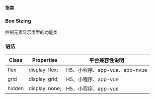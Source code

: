 #### <span class="text-lg text-gray-500 font-normal">指南</span>

<div class="w-screen"></div>

### Box Sizing
<a-typography-text>
    控制元素显示类型的功能类
</a-typography-text>

<CssPrefix />

### 语法
| Class | Properties | 平台兼容性说明
| --- | --- | ---
| <a-link status="success">flex</a-link> | <a-link>display: flex;</a-link> | H5、小程序、app-vue、app-nvue
| <a-link status="success">grid</a-link> | <a-link>display: grid;</a-link> | H5、小程序、app-vue
| <a-link status="success">hidden</a-link> | <a-link>display: none;</a-link> | H5、小程序、app-vue